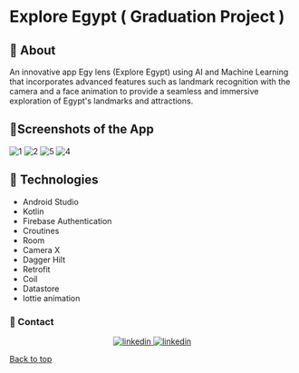 # Explore Egypt ( Graduation Project )

## :dart: About ##

An innovative app Egy lens (Explore Egypt) using AI and Machine Learning that incorporates advanced features such as landmark recognition with the camera and a face animation to provide a seamless and immersive exploration of Egypt's landmarks and attractions.

## 📱Screenshots of the App 
![1](https://github.com/user-attachments/assets/03e0e2fa-272c-4a99-a99a-7be23a4a7886)
![2](https://github.com/user-attachments/assets/636ee3b6-b56a-45b4-a220-5088da4c1678)
![5](https://github.com/user-attachments/assets/d3908ef2-e6a9-43cf-a214-518298920027)
![4](https://github.com/user-attachments/assets/5e9e6071-901a-4a7c-b636-611a6ff5c717)

## :rocket: Technologies ##

* Android Studio
* Kotlin
* Firebase Authentication
* Croutines
* Room
* Camera X
* Dagger Hilt
* Retrofit
* Coil
* Datastore
* lottie animation

### :email: Contact ##

<p align="center">
<a href="https://www.linkedin.com/in/eslam-mohamed-8b6a1124a" target="_blank">
    <img src="https://img.shields.io/badge/Connect-Abdelrahman Yasser-blue.svg?style=flat&logo=linkedin" alt="linkedin"/>
</a>
<a href="https://www.linkedin.com/in/eslam-mohamed-8b6a1124a" target="_blank">
    <img src="https://img.shields.io/badge/Connect-Omar Nabil-blue.svg?style=flat&logo=linkedin" alt="linkedin"/>
</a>
</p>

<a href="#top">Back to top</a>
